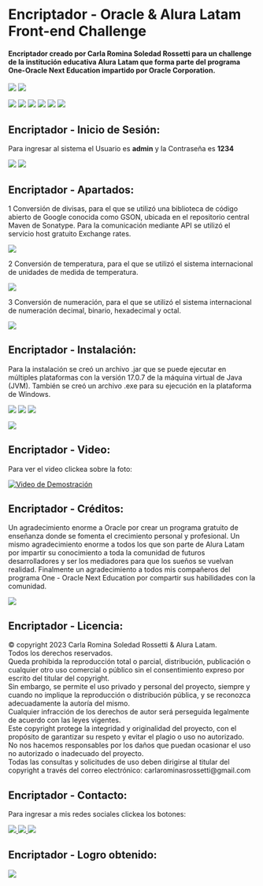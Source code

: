 <h1>Encriptador - Oracle & Alura Latam Front-end Challenge</h1>

<h4>Encriptador creado por Carla Romina Soledad Rossetti para un challenge de la institución educativa Alura Latam que forma parte del programa One-Oracle Next Education impartido por Oracle Corporation.</h4>

<p align="left">
   <img src="https://img.shields.io/badge/Alura_ONE-Challenge%231-orange">
   <img src="https://img.shields.io/badge/ESTADO-FINALIZADO-brightgreen">
</p>

<p align="left">
   <img src="https://img.shields.io/badge/Oracle-F80000?style=for-the-badge&logo=oracle&logoColor=white">
   <img src="https://img.shields.io/badge/VSCode-0078D4?style=for-the-badge&logo=visual%20studio%20code&logoColor=white">
   <img src="https://img.shields.io/badge/HTML5-E34F26?style=for-the-badge&logo=html5&logoColor=white">
   <img src="https://img.shields.io/badge/CSS3-1572B6?style=for-the-badge&logo=css3&logoColor=white">
   <img src="https://img.shields.io/badge/JavaScript-323330?style=for-the-badge&logo=javascript&logoColor=F7DF1E">
   <img src="https://img.shields.io/badge/Canva-%2300C4CC.svg?&style=for-the-badge&logo=Canva&logoColor=white">
</p>

<h2>Encriptador - Inicio de Sesión:</h2>

<p>Para ingresar al sistema el Usuario es <b>admin</b> y la Contraseña es <b>1234</b></p>

<img src="https://github.com/carla-rossetti/CONVERSOR-DE-DIVISAS/blob/main/src/imagenes_X/l1.jpg">
<img src="https://github.com/carla-rossetti/CONVERSOR-DE-DIVISAS/blob/main/src/imagenes_X/l2.jpg">

<h2>Encriptador - Apartados:</h2>

<p>1 Conversión de divisas, para el que se utilizó una biblioteca de código abierto de Google conocida como GSON, ubicada en el repositorio central Maven de Sonatype. Para la comunicación mediante API se utilizó el servicio host gratuito Exchange rates.</p>

<img src="https://github.com/carla-rossetti/CONVERSOR-DE-DIVISAS/blob/main/src/imagenes_X/d1.jpg">

<p>2 Conversión de temperatura, para el que se utilizó el sistema internacional de unidades de medida de temperatura.</p>

<img src="https://github.com/carla-rossetti/CONVERSOR-DE-DIVISAS/blob/main/src/imagenes_X/t1.jpg">

<p>3 Conversión de numeración, para el que se utilizó el sistema internacional de numeración decimal, binario, hexadecimal y octal.</p>

<img src="https://github.com/carla-rossetti/CONVERSOR-DE-DIVISAS/blob/main/src/imagenes_X/n1.jpg">

<h2>Encriptador - Instalación:</h2>

<p>Para la instalación se creó un archivo .jar que se puede ejecutar en múltiples plataformas con la versión 17.0.7 de la máquina virtual de Java (JVM). También se creó un archivo .exe para su ejecución en la plataforma de Windows.</p>

<p>
   <img src="https://img.shields.io/badge/Windows-0078D4.svg?style=for-the-badge&logo=Windows&logoColor=white">
   <img src="https://img.shields.io/badge/macOS-000000.svg?style=for-the-badge&logo=macOS&logoColor=white">
   <img src="https://img.shields.io/badge/Linux-FCC624.svg?style=for-the-badge&logo=Linux&logoColor=black">
</p>

<img src="https://github.com/carla-rossetti/CONVERSOR-DE-DIVISAS/blob/main/src/imagenes_X/i1.jpg">

<h2>Encriptador - Video:</h2>

<p>Para ver el video clickea sobre la foto:</p>

[![Video de Demostración](https://img.youtube.com/vi/djTCbZEh9hc/0.jpg)](https://www.youtube.com/watch?v=djTCbZEh9hc)

<h2>Encriptador - Créditos:</h2>

<p>Un agradecimiento enorme a Oracle por crear un programa gratuito de enseñanza donde se fomenta el crecimiento personal y profesional. Un mismo agradecimiento enorme a todos los que son parte de Alura Latam por impartir su conocimiento a toda la comunidad de futuros desarrolladores y ser los mediadores para que los sueños se vuelvan realidad. Finalmente un agradecimiento a todos mis compañeros del programa One - Oracle Next Education por compartir sus habilidades con la comunidad.</p>

<img src="https://github.com/carla-rossetti/CONVERSOR-DE-DIVISAS/blob/main/src/imagenes_X/c1.jpg">

<h2>Encriptador - Licencia:</h2>

<p>© copyright 2023 Carla Romina Soledad Rossetti & Alura Latam.<br>
   Todos los derechos reservados.<br>
   Queda prohibida la reproducción total o parcial, distribución, publicación o cualquier otro uso comercial o público sin el consentimiento expreso por escrito del titular del 
   copyright.<br>
   Sin embargo, se permite el uso privado y personal del proyecto, siempre y cuando no implique la reproducción o distribución pública, y se reconozca adecuadamente la autoría del 
   mismo.<br>
   Cualquier infracción de los derechos de autor será perseguida legalmente de acuerdo con las leyes vigentes.<br>
   Este copyright protege la integridad y originalidad del proyecto, con el propósito de garantizar su respeto y evitar el plagio o uso no autorizado.<br>
   No nos hacemos responsables por los daños que puedan ocasionar el uso no autorizado o inadecuado del proyecto.<br>
   Todas las consultas y solicitudes de uso deben dirigirse al titular  del copyright a través del correo electrónico: carlarominasrossetti@gmail.com
</p>

<h2>Encriptador - Contacto:</h2>
<p align="left">
   <p>Para ingresar a mis redes sociales clickea los botones:</p>
   <a href="https://www.linkedin.com/in/carla-rossetti/">
      <img src="https://github.com/carla-rossetti/CONVERSOR-DE-DIVISAS/blob/main/src/imagenes_X/in.png">
   </a>

   <a href="https://www.instagram.com/carlarossettiprogrammer/">
      <img src="https://github.com/carla-rossetti/CONVERSOR-DE-DIVISAS/blob/main/src/imagenes_X/ig.png">
   </a>

   <a href="https://www.youtube.com/@carlarossetti">
      <img src="https://github.com/carla-rossetti/CONVERSOR-DE-DIVISAS/blob/main/src/imagenes_X/yt.png">
   </a>
</p>

<h2>Encriptador - Logro obtenido:</h2>

<img src="https://github.com/carla-rossetti/ENCRIPTADOR-DE-TEXTO.github.io/blob/master/images/js1.png">
